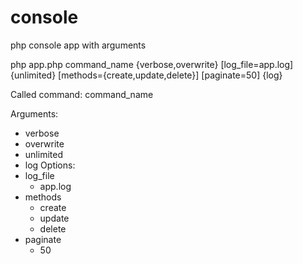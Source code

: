 # console
php console app with arguments

php app.php command_name {verbose,overwrite} [log_file=app.log] {unlimited} [methods={create,update,delete}] [paginate=50] {log}

Called command: command_name

Arguments: 
 - verbose 
 - overwrite 
 - unlimited 
 - log 
Options: 
 - log_file
    - app.log
 - methods
    - create 
    - update 
    - delete 
 - paginate
    - 50

